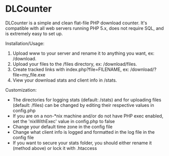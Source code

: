 DLCounter
=========

DLCounter is a simple and clean flat-file PHP download counter. It's compatible with all web servers running PHP 5.x, does not require SQL, and is extremely easy to set up.

Installation/Usage: 
1. Upload www to your server and rename it to anything you want, ex: /download.
2. Upload your files to the /files directory, ex: /download/files.
3. Create tracked links with index.php?file=FILENAME, ex: /download/?file=my_file.exe
4. View your download stats and client info in /stats.

Customization:
- The directories for logging stats (default: /stats) and for uploading files (default: /files) can be changed by editing their respective values in config.php
- If you are on a non-*nix machine and/or do not have PHP exec enabled, set the 'nixWithExec' value in config.php to false
- Change your default time zone in the config file
- Change what client info is logged and formatted in the log file in the config file
- If you want to secure your stats folder, you should either rename it (method above) or lock it with .htaccess
